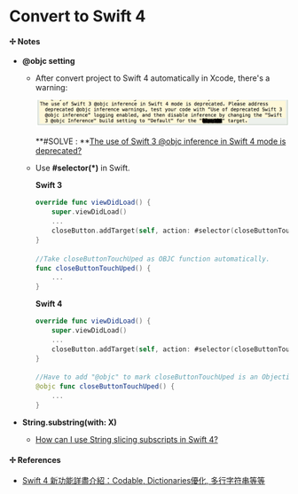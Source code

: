 # Convert to Swift 4

#### ✢ Notes

* **@objc setting**

  * After convert project to Swift 4 automatically in Xcode, there's a warning:

    ![@objc error](/assets/swift4_@objc_error.png)

    **\#SOLVE : **[The use of Swift 3 @objc inference in Swift 4 mode is deprecated?](https://stackoverflow.com/questions/44379348/the-use-of-swift-3-objc-inference-in-swift-4-mode-is-deprecated)

  * Use **\#selector\(*\)** in Swift.

    **Swift 3**
    ```swift
    override func viewDidLoad() {
        super.viewDidLoad()
        ...
        closeButton.addTarget(self, action: #selector(closeButtonTouchUped), for: .touchUpInside)
    }
    
    //Take closeButtonTouchUped as OBJC function automatically.
    func closeButtonTouchUped() {
        ...
    }
    ```
    
    **Swift 4**
        
    ```swift
    override func viewDidLoad() {
        super.viewDidLoad()
        ...
        closeButton.addTarget(self, action: #selector(closeButtonTouchUped), for: .touchUpInside)
    }
    
    //Have to add "@objc" to mark closeButtonTouchUped is an Objective-C function.
    @objc func closeButtonTouchUped() {
        ...
    }
    ```

* **String.substring\(with: X\)**

  * [How can I use String slicing subscripts in Swift 4?](https://stackoverflow.com/questions/45562662/how-can-i-use-string-slicing-subscripts-in-swift-4)

#### ✢ References

* [Swift 4 新功能詳盡介紹：Codable, Dictionaries優化, 多行字符串等等](https://www.appcoda.com.tw/swift4-changes/)



